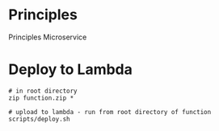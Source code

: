 # Principles
Principles Microservice

# Deploy to Lambda
```
# in root directory
zip function.zip *

# upload to lambda - run from root directory of function
scripts/deploy.sh
```